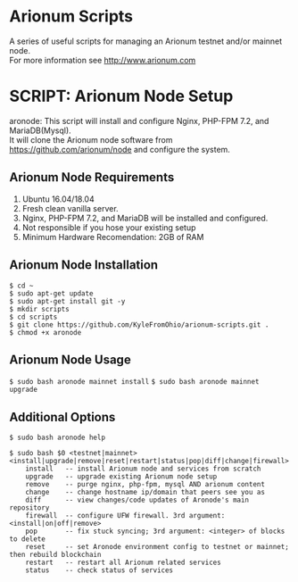 # Arionum Scripts

A series of useful scripts for managing an Arionum testnet and/or mainnet node.  
For more information see http://www.arionum.com

# SCRIPT: Arionum Node Setup 

aronode: This script will install and configure Nginx, PHP-FPM 7.2, and MariaDB(Mysql).  
It will clone the Arionum node software from https://github.com/arionum/node and configure the system.  

## Arionum Node Requirements
1. Ubuntu 16.04/18.04  
2. Fresh clean vanilla server.  
3. Nginx, PHP-FPM 7.2, and MariaDB will be installed and configured.  
4. Not responsible if you hose your existing setup
5. Minimum Hardware Recomendation: 2GB of RAM

## Arionum Node Installation 
`$ cd ~`  
`$ sudo apt-get update`  
`$ sudo apt-get install git -y`  
`$ mkdir scripts`  
`$ cd scripts`  
`$ git clone https://github.com/KyleFromOhio/arionum-scripts.git .`  
`$ chmod +x aronode`  

## Arionum Node Usage
`$ sudo bash aronode mainnet install`
`$ sudo bash aronode mainnet upgrade`

## Additional Options
`$ sudo bash aronode help`  
 
`$ sudo bash $0 <testnet|mainnet> <install|upgrade|remove|reset|restart|status|pop|diff|change|firewall>`  
`    install   -- install Arionum node and services from scratch`  
`    upgrade   -- upgrade existing Arionum node setup`  
`    remove    -- purge nginx, php-fpm, mysql AND arionum content`  
`    change    -- change hostname ip/domain that peers see you as`  
`    diff      -- view changes/code updates of Aronode's main repository`  
`    firewall  -- configure UFW firewall. 3rd argument: <install|on|off|remove>`  
`    pop       -- fix stuck syncing; 3rd argument: <integer> of blocks to delete`  
`    reset     -- set Aronode environment config to testnet or mainnet; then rebuild blockchain`  
`    restart   -- restart all Arionum related services`  
`    status    -- check status of services`  

